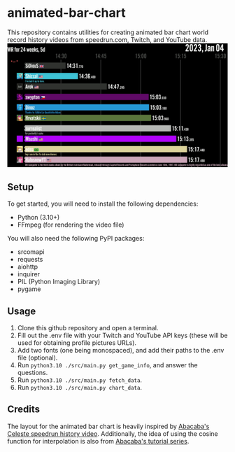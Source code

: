 # animated-bar-chart
This repository contains utilities for creating animated bar chart world record history videos from speedrun.com, Twitch, and YouTube data.
![animated bar chart example](./example.png)

## Setup
To get started, you will need to install the following dependencies:
* Python (3.10+)
* FFmpeg (for rendering the video file)

You will also need the following PyPI packages:
* srcomapi
* requests
* aiohttp
* inquirer
* PIL (Python Imaging Library)
* pygame

## Usage
1. Clone this github repository and open a terminal.
2. Fill out the .env file with your Twitch and YouTube API keys (these will be used for obtaining profile pictures URLs).
3. Add two fonts (one being monospaced), and add their paths to the .env file (optional).
4. Run `python3.10 ./src/main.py get_game_info`, and answer the questions.
5. Run `python3.10 ./src/main.py fetch_data`.
6. Run `python3.10 ./src/main.py chart_data`.

## Credits
The layout for the animated bar chart is heavily inspired by [Abacaba's Celeste speedrun history video](https://youtu.be/T_0ACLhtgnU). Additionally, the idea of using the cosine function for interpolation is also from [Abacaba's tutorial series](https://youtu.be/7srfHUXP6kM).
